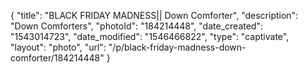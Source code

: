 {
    "title": "BLACK FRIDAY MADNESS|| Down Comforter",
    "description": "Down Comforters",
    "photoId": "184214448",
    "date_created": "1543014723",
    "date_modified": "1546466822",
    "type": "captivate",
    "layout": "photo",
    "url": "\/p\/black-friday-madness-down-comforter\/184214448"
}